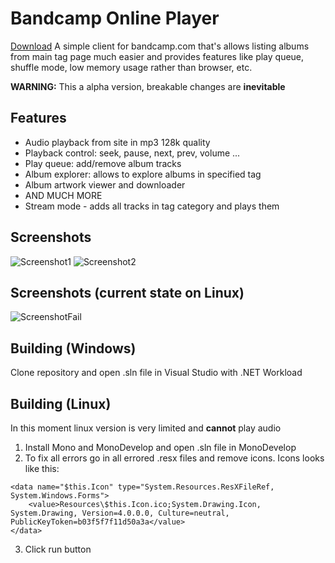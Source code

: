# Bandcamp Online Player
[Download](https://github.com/LaineZ/BandcampOnlinePlayer/releases/download/alpha-0.2/Player.zip)
A simple client for bandcamp.com that's allows listing albums from main tag page much easier and provides features like play queue, shuffle mode, low memory usage rather than browser, etc.

**WARNING:** This a alpha version, breakable changes are **inevitable**
## Features
* Audio playback from site in mp3 128k quality
* Playback control: seek, pause, next, prev, volume ...
* Play queue: add/remove album tracks
* Album explorer: allows to explore albums in specified tag
* Album artwork viewer and downloader
* AND MUCH MORE
* Stream mode - adds all tracks in tag category and plays them
## Screenshots
![Screenshot1](https://i.imgur.com/Kx2Etvm.png)
![Screenshot2](https://i.imgur.com/ssbaywa.png)
## Screenshots (current state on Linux)
![ScreenshotFail](https://i.imgur.com/ryOIVdO.png)

## Building (Windows)
Clone repository and open .sln file in Visual Studio with .NET Workload

## Building (Linux)
In this moment linux version is very limited and **cannot** play audio

1. Install Mono and MonoDevelop and open .sln file in MonoDevelop
2. To fix all errors go in all errored .resx files and remove icons. Icons looks like this:
``` 
<data name="$this.Icon" type="System.Resources.ResXFileRef, System.Windows.Forms">
	<value>Resources\$this.Icon.ico;System.Drawing.Icon, System.Drawing, Version=4.0.0.0, Culture=neutral, PublicKeyToken=b03f5f7f11d50a3a</value>
</data>
```
3. Click run button
